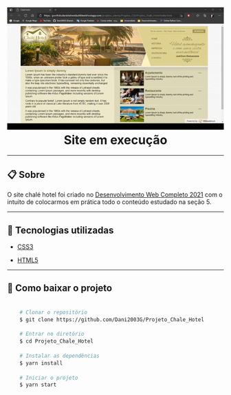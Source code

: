 <h1 align="center">
    <img src="gif/chale_hotel.gif"> 
    <br>
    <figcaption>Site em execução</figcaption>
</h1>

---

## 📋 Sobre 
O site chalé hotel foi criado no [Desenvolvimento Web Completo 2021](https://www.udemy.com/course/web-completo/) com o intuito de colocarmos em prática todo o conteúdo estudado na seção 5.

---

## 🚀 Tecnologias utilizadas

- [CSS3](https://www.w3schools.com/css/default.asp)

- [HTML5](https://www.w3schools.com/html/default.asp)

---

## 📁 Como baixar o projeto

```bash

    # Clonar o repositório
    $ git clone https://github.com/Dani2003G/Projeto_Chale_Hotel

    # Entrar no diretório
    $ cd Projeto_Chale_Hotel

    # Instalar as dependências
    $ yarn install

    # Iniciar o projeto
    $ yarn start

```
 
